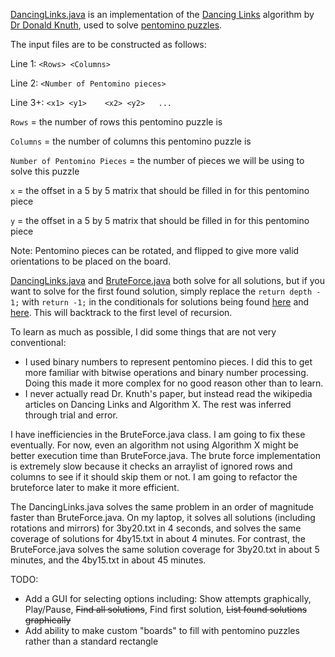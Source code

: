 [DancingLinks.java](src/DancingLinks.java) is an implementation of the [Dancing Links](https://en.wikipedia.org/wiki/Dancing_Links) algorithm by [Dr Donald Knuth](https://en.wikipedia.org/wiki/Donald_Knuth), used to solve [pentomino puzzles](http://puzzler.sourceforge.net/docs/pentominoes.html).


The input files are to be constructed as follows:

Line 1: ``<Rows> <Columns>``

Line 2: ``<Number of Pentomino pieces>``

Line 3+: ``<x1> <y1>	<x2> <y2>	...``

``Rows`` = the number of rows this pentomino puzzle is

``Columns`` = the number of columns this pentomino puzzle is

``Number of Pentomino Pieces`` = the number of pieces we will be using to solve this puzzle

``x`` = the offset in a 5 by 5 matrix that should be filled in for this pentomino piece

``y`` = the offset in a 5 by 5 matrix that should be filled in for this pentomino piece


Note: Pentomino pieces can be rotated, and flipped to give more valid orientations to be placed on the board.

[DancingLinks.java](src/DancingLinks.java) and [BruteForce.java](src/BruteForce.java) both solve for all solutions, but if you want to solve for the first found solution, simply replace the ``return depth - 1;`` with ``return -1;`` in the conditionals for solutions being found [here](https://github.com/DDews/DancingLinks/blob/72c93c2f0eab3f0dedb4124e71fd579abd5fbb98/src/DancingLinks.java#L353) and [here](https://github.com/DDews/DancingLinks/blob/72c93c2f0eab3f0dedb4124e71fd579abd5fbb98/src/DancingLinks.java#L360). This will backtrack to the first level of recursion. 





To learn as much as possible, I did some things that are not very conventional:
- I used binary numbers to represent pentomino pieces. I did this to get more familiar with bitwise operations and binary number processing. Doing this made it more complex for no good reason other than to learn.
- I never actually read Dr. Knuth's paper, but instead read the wikipedia articles on Dancing Links and Algorithm X. The rest was inferred through trial and error.


I have inefficiencies in the BruteForce.java class. I am going to fix these eventually. For now, even an algorithm not using Algorithm X might be better execution time than BruteForce.java.
The brute force implementation is extremely slow because it checks an arraylist of ignored rows and columns to see if it should skip them or not. I am going to refactor the bruteforce later to make it more efficient.


The DancingLinks.java solves the same problem in an order of magnitude faster than BruteForce.java. On my laptop, it solves all solutions (including rotations and mirrors) for 3by20.txt in 4 seconds, and solves the same coverage of solutions for 4by15.txt in about 4 minutes. For contrast, the BruteForce.java solves the same solution coverage for 3by20.txt in about 5 minutes, and the 4by15.txt in about 45 minutes.


TODO:
- Add a GUI for selecting options including: Show attempts graphically, Play/Pause, ~~Find all solutions~~, Find first solution, ~~List found solutions graphically~~
- Add ability to make custom "boards" to fill with pentomino puzzles rather than a standard rectangle
